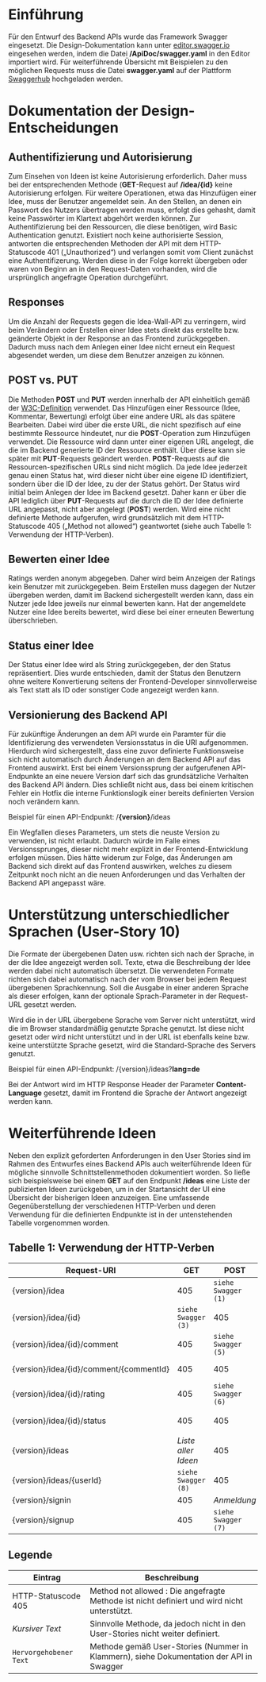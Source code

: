 # Einführung
Für den Entwurf des Backend APIs wurde das Framework Swagger eingesetzt. Die Design-Dokumentation kann unter [editor.swagger.io](https://editor.swagger.io/) eingesehen werden, indem die Datei **/ApiDoc/swagger.yaml** in den Editor importiert wird. Für weiterführende Übersicht mit Beispielen zu den möglichen Requests muss die Datei **swagger.yaml** auf der Plattform [Swaggerhub](https://app.swaggerhub.com) hochgeladen werden.

# Dokumentation der Design-Entscheidungen
## Authentifizierung und Autorisierung
Zum Einsehen von Ideen ist keine Autorisierung erforderlich. Daher muss bei der entsprechenden Methode (**GET**-Request auf **/idea/{id}** keine Autorisierung erfolgen. Für weitere Operationen, etwa das Hinzufügen einer Idee, muss der Benutzer angemeldet sein. An den Stellen, an denen ein Passwort des Nutzers übertragen werden muss, erfolgt dies gehasht, damit keine Passwörter im Klartext abgehört werden können.
Zur Authentifizierung bei den Ressourcen, die diese benötigen, wird Basic Authentication genutzt. Existiert noch keine authorisierte Session, antworten die entsprechenden Methoden der API mit dem HTTP-Statuscode 401 („Unauthorized“) und verlangen somit vom Client zunächst eine Authentifizerung. Werden diese in der Folge korrekt übergeben oder waren von Beginn an in den Request-Daten vorhanden, wird die ursprünglich angefragte Operation durchgeführt.

## Responses
Um die Anzahl der Requests gegen die Idea-Wall-API zu verringern, wird beim Verändern oder Erstellen einer Idee stets direkt das erstellte bzw. geänderte Objekt in der Response an das Frontend zurückgegeben. Dadurch muss nach dem Anlegen einer Idee nicht erneut ein Request abgesendet werden, um diese dem Benutzer anzeigen zu können.

## POST vs. PUT
Die Methoden **POST** und **PUT** werden innerhalb der API einheitlich gemäß der [W3C-Definition](https://www.w3.org/Protocols/rfc2616/rfc2616-sec9.html) verwendet. Das Hinzufügen einer Ressource (Idee, Kommentar, Bewertung) erfolgt über eine andere URL als das spätere Bearbeiten. Dabei wird über die erste URL, die nicht spezifisch auf eine bestimmte Ressource hindeutet, nur die **POST**-Operation zum Hinzufügen verwendet. Die Ressource wird dann unter einer eigenen URL angelegt, die die im Backend generierte ID der Ressource enthält. Über diese kann sie später mit **PUT**-Requests geändert werden. **POST**-Requests auf die Ressourcen-spezifischen URLs sind nicht möglich.
Da jede Idee jederzeit genau einen Status hat, wird dieser nicht über eine eigene ID identifiziert, sondern über die ID der Idee, zu der der Status gehört. Der Status wird initial beim Anlegen der Idee im Backend gesetzt. Daher kann er über die API lediglich über **PUT**-Requests auf die durch die ID der Idee definierte URL angepasst, nicht aber angelegt (**POST**) werden.
Wird eine nicht definierte Methode aufgerufen, wird grundsätzlich mit dem HTTP-Statuscode 405 („Method not allowed“) geantwortet (siehe auch Tabelle 1: Verwendung der HTTP-Verben).

## Bewerten einer Idee
Ratings werden anonym abgegeben. Daher wird beim Anzeigen der Ratings kein Benutzer mit zurückgegeben. Beim Erstellen muss dagegen der Nutzer übergeben werden, damit im Backend sichergestellt werden kann, dass ein Nutzer jede Idee jeweils nur einmal bewerten kann. Hat der angemeldete Nutzer eine Idee bereits bewertet, wird diese bei einer erneuten Bewertung überschrieben.

## Status einer Idee
Der Status einer Idee wird als String zurückgegeben, der den Status repräsentiert. Dies wurde entschieden, damit der Status den Benutzern ohne weitere Konvertierung seitens der Frontend-Developer sinnvollerweise als Text statt als ID oder sonstiger Code angezeigt werden kann.

## Versionierung des Backend API
Für zukünftige Änderungen an dem API wurde ein Paramter für die Identifizierung des verwendeten Versionsstatus in die URI aufgenommen. Hierdurch wird sichergestellt, dass eine zuvor definierte Funktionsweise sich nicht automatisch durch Änderungen an dem Backend API auf das Frontend auswirkt. Erst bei einem Versionssprung der aufgerufenen API-Endpunkte an eine neuere Version darf sich das grundsätzliche Verhalten des Backend API ändern. Dies schließt nicht aus, dass bei einem kritischen Fehler ein Hotfix die interne Funktionslogik einer bereits definierten Version noch verändern kann.

Beispiel für einen API-Endpunkt: /**{version}**/ideas

Ein Wegfallen dieses Parameters, um stets die neuste Version zu verwenden, ist nicht erlaubt. Dadurch würde im Falle eines Versionssprunges, dieser nicht mehr explizit in der Frontend-Entwicklung erfolgen müssen. Dies hätte widerum zur Folge, das Änderungen am Backend sich direkt auf das Frontend auswirken, welches zu diesem Zeitpunkt noch nicht an die neuen Anforderungen und das Verhalten der Backend API angepasst wäre.

# Unterstützung unterschiedlicher Sprachen (User-Story 10)
Die Formate der übergebenen Daten usw. richten sich nach der Sprache, in der die Idee angezeigt werden soll. Texte, etwa die Beschreibung der Idee werden dabei nicht automatisch übersetzt. Die verwendeten Formate richten sich dabei automatisch nach der vom Browser bei jedem Request übergebenen Sprachkennung. Soll die Ausgabe in einer anderen Sprache als dieser erfolgen, kann der optionale Sprach-Parameter in der Request-URL gesetzt werden.

Wird die in der URL übergebene Sprache vom Server nicht unterstützt, wird die im Browser standardmäßig genutzte Sprache genutzt. Ist diese nicht gesetzt oder wird nicht unterstützt und in der URL ist ebenfalls keine bzw. keine unterstützte Sprache gesetzt, wird die Standard-Sprache des Servers genutzt.

Beispiel für einen API-Endpunkt: /{version}/ideas?**lang=de**

Bei der Antwort wird im HTTP Response Header der Parameter **Content-Language** gesetzt, damit im Frontend die Sprache der Antwort angezeigt werden kann.

# Weiterführende Ideen
Neben den explizit geforderten Anforderungen in den User Stories sind im Rahmen des Entwurfes eines Backend APIs auch weiterführende Ideen für mögliche sinnvolle Schnittstellenmethoden dokumentiert worden. So ließe sich beispielsweise bei einem **GET** auf den Endpunkt **/ideas** eine Liste der publizierten Ideen zurückgeben, um in der Startansicht der UI eine Übersicht der bisherigen Ideen anzuzeigen.
Eine umfassende Gegenüberstellung der verschiedenen HTTP-Verben und deren Verwendung für die definierten Endpunkte ist in der untenstehenden Tabelle vorgenommen worden.

## Tabelle 1: Verwendung der HTTP-Verben
|Request-URI                             |  GET                            | POST  	             | PUT  	           | DELETE  	         |
|---	                                 | ---	                           | ---	             | ---	               | ---    	         |
|{version}/idea                          | 405                             | `siehe Swagger (1)` |  405                |  405                |
|{version}/idea/{id} 	                 | `siehe Swagger (3)`             | 405                 | `siehe Swagger (4)` | `siehe Swagger (2)` |
|{version}/idea/{id}/comment	         | 405                             | `siehe Swagger (5)` |  405                | 405                 |
|{version}/idea/{id}/comment/{commentId} | 405                             | 405     	         | *Kommentar ändern*  | *Kommentar löschen* |
|{version}/idea/{id}/rating 	         | 405                             | `siehe Swagger (6)` | 405                 | 405                 |
|{version}/idea/{id}/status 	         | 405                             | 405                 | `siehe Swagger (9)` | 405                 |
|{version}/ideas                         | *Liste aller Ideen*             | 405                 | 405                 | 405                 |
|{version}/ideas/{userId}	             | `siehe Swagger (8)`             | 405                 | 405                 | 405                 |
|{version}/signin 	                     | 405                             | *Anmeldung*         | 405                 | 405                 |
|{version}/signup 	                     | 405                             | `siehe Swagger (7)` | 405                 | 405                 |

## Legende
|Eintrag                | Beschreibung                                                                                |
|---	                | ---                                                                                         |
|HTTP-Statuscode 405    | Method not allowed : Die angefragte Methode ist nicht definiert und wird nicht unterstützt. |
|*Kursiver Text*        | Sinnvolle Methode, da jedoch nicht in den User-Stories nicht weiter definiert.              |
|`Hervorgehobener Text` | Methode gemäß User-Stories (Nummer in Klammern), siehe Dokumentation der API in Swagger	  |
